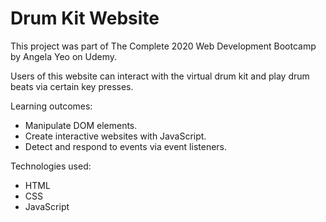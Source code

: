 <h1>Drum Kit Website</h1>

This project was part of The Complete 2020 Web Development Bootcamp by Angela Yeo on Udemy.

Users of this website can interact with the virtual drum kit and play drum beats via certain key presses. 

Learning outcomes:
<ul>
  <li>Manipulate DOM elements.</li>
  <li>Create interactive websites with JavaScript.</li>
  <li>Detect and respond to events via event listeners.</li>
</ul>

Technologies used:
<ul>
  <li>HTML</li>
  <li>CSS</li>
  <li>JavaScript</li>
 </ul>
  

